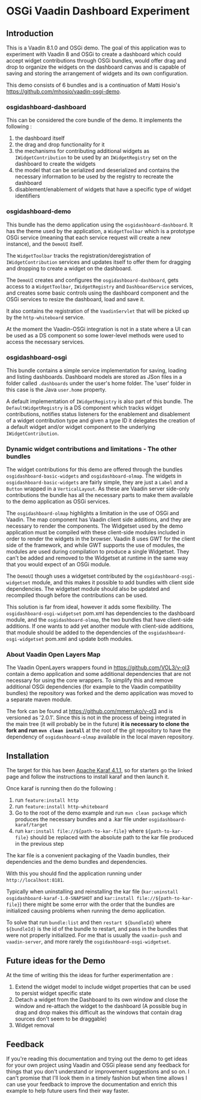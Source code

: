 # OSGi Vaadin Dashboard Experiment

## Introduction

This is a Vaadin 8.1.0 and OSGi demo. The goal of this application was to experiment with Vaadin 8 and OSGi to create a dashboard which could accept widget contributions through OSGi bundles, would offer drag and drop to organize the widgets on the dashboard canvas and is capable of saving and storing the arrangement of widgets and its own configuration.

This demo consists of 6 bundles and is a continuation of Matti Hosio's https://github.com/mhosio/vaadin-osgi-demo.

### osgidashboard-dashboard

This can be considered the core bundle of the demo. It implements the following :

1. the dashboard itself
1. the drag and drop functionality for it
1. the mechanisms for contributing additional widgets as `IWidgetContribution` to be used by an `IWidgetRegistry` set on the dashboard to create the widgets
1. the model that can be serialized and deserialized and contains the necessary information to be used by the registry to recreate the dashboard
1. disablement/enablement of widgets that have a specific type of widget identifiers

### osgidashboard-demo

This bundle has the demo application using the `osgidashboard-dashboard`. It has the theme used by the application, a `WidgetToolbar` which is a prototype OSGi service (meaning that each service request will create a new instance), and the `DemoUI` itself.

The `WidgetToolbar` tracks the registration/deregistration of `IWidgetContribution` services and updates itself to offer them for dragging and dropping to create a widget on the dashboard.

The `DemoUI` creates and configures the `osgidashboard-dashboard`, gets access to a `WidgetToolbar`, `IWidgetRegistry` and `DashboardService` services, and creates some basic controls using the dashboard component and the OSGi services to resize the dashboard, load and save it.

It also contains the registration of the `VaadinServlet` that will be picked up by the `http-whiteboard` service.

At the moment the Vaadin-OSGi integration is not in a state where a UI can be used as a DS component so some lower-level methods were used to access the necessary services.

### osgidashboard-osgi

This bundle contains a simple service implementation for saving, loading and listing dashboards. Dashboard models are stored as JSon files in a folder called `.dashboards` under the user's home folder. The 'user' folder in this case is the Java `user.home` property.

A default implementation of `IWidgetRegistry` is also part of this bundle. The `DefaultWidgetRegistry` is a DS component which tracks widget contributions, notifies status listeners for the enablement and disablement of a widget contribution type and given a type ID it delegates the creation of a default widget and/or widget component to the underlying `IWidgetContribution`.

### Dynamic widget contributions and limitations - The other bundles

The widget contributions for this demo are offered through the bundles `osgidashboard-basic-widgets` and `osgidashboard-olmap`. The widgets in `osgidashboard-basic-widgets` are fairly simple, they are just a `Label` and a `Button` wrapped in a `VerticalLayout`. As these are Vaadin server side-only contributions the bundle has all the necessary parts to make them available to the demo application as OSGi services.

The `osgidashboard-olmap` highlights a limitation in the use of OSGi and Vaadin. The map component has Vaadin client side additions, and they are necessary to render the components. The Widgetset used by the demo application must be compiled with these client-side modules included in order to render the widgets in the browser. Vaadin 8 uses GWT for the client side of the framework, and while GWT supports the use of modules, the modules are used during compilation to produce a single Widgetset. They can't be added and removed to the Widgetset at runtime in the same way that you would expect of an OSGi module.

The `DemoUI` though uses a widgetset contributed by the `osgidashboard-osgi-widgetset` module, and this makes it possible to add bundles with client side dependencies. The widgetset module should also be updated and recompiled though before the contributions can be used.

This solution is far from ideal, however it adds some flexibility. The `osgidashboard-osgi-widgetset` pom.xml has dependencies to the dashboard module, and the `osgidashboard-olmap`, the two bundles that have client-side additions. If one wants to add yet another module with client-side additions, that module should be added to the dependencies of the `osgidashboard-osgi-widgetset` pom.xml and update both modules.

### About Vaadin Open Layers Map

The Vaadin OpenLayers wrappers found in https://github.com/VOL3/v-ol3 contain a demo application and some additional dependencies that are not necessary for using the core wrappers. To simplify this and remove additional OSGi dependencies (for example to the Vaadin compatibility bundles) the repository was forked and the demo application was moved to a separate maven module.

The fork can be found at https://github.com/mmerruko/v-ol3 and is versioned as '2.0.1'. Since this is not in the process of being integrated in the main tree (it will probably be in the future) **it is necessary to clone the fork and run `mvn clean install`** at the root of the git repository to have the dependency of `osgidashboard-olmap` available in the local maven repository.

## Installation

The target for this has been [Apache Karaf 4.1.1](http://karaf.apache.org/download.html#container-411), so for starters go the linked page and follow the instructions to install karaf and then launch it.

Once karaf is running then do the following :

1. run `feature:install http`
1. run `feature:install http-whiteboard`
1. Go to the root of the demo example and run `mvn clean package` which produces the necessary bundles and a .kar file under `osgidashboard-karaf/target`
1. run `kar:install file://${path-to-kar-file}` where `${path-to-kar-file}` should be replaced with the absolute path to the kar file produced in the previous step

The kar file is a convenient packaging of the Vaadin bundles, their dependencies and the demo bundles and dependencies.

With this you should find the application running under `http://localhost:8181`.

Typically when uninstalling and reinstalling the kar file (`kar:uninstall osgidashboard-karaf-1.0-SNAPSHOT` and `kar:install file://${path-to-kar-file}`) there might be some error with the order that the bundles are initialized causing problems when running the demo application.

To solve that run `bundle:list` and then `restart ${bundleId}` where `${bundleId}` is the id of the bundle to restart, and pass in the bundles that were not properly initialized. For me that is usually the `vaadin-push` and `vaadin-server`, and more rarely the `osgidashboard-osgi-widgetset`.

## Future ideas for the Demo

At the time of writing this the ideas for further experimentation are :

1. Extend the widget model to include widget properties that can be used to persist widget specific state
1. Detach a widget from the Dashboard to its own window and close the window and re-attach the widget to the dashboard (A possible bug in drag and drop makes this difficult as the windows that contain drag sources don't seem to be draggable)
1. Widget removal

## Feedback

If you're reading this documentation and trying out the demo to get ideas for your own project using Vaadin and OSGi please send any feedback for things that you don't understand or improvement suggestions and so on. I can't promise that I'll look them in a timely fashion but when time allows I can use your feedback to improve the documentation and enrich this example to help future users find their way faster.
